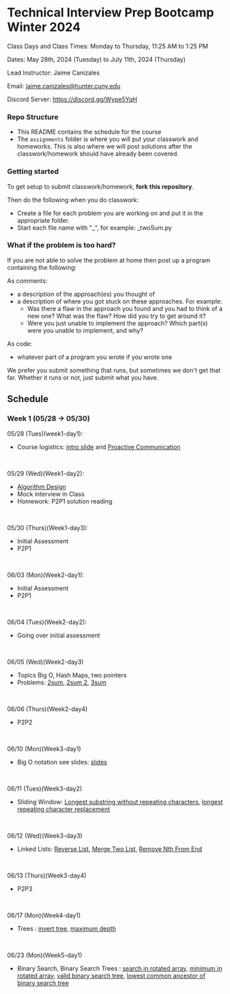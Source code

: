 # Technical Interview Prep Bootcamp Winter 2024

Class Days and Class Times: Monday to Thursday, 11:25 AM to 1:25 PM  

Dates: May 28th, 2024 (Tuesday) to July 11th, 2024 (Thursday)    

Lead Instructor: Jaime Canizales 

Email: jaime.canizales@hunter.cuny.edu 

Discord Server:  https://discord.gg/Wype5YqH


### Repo Structure

- This README contains the schedule for the course 
- The `assignments` folder is where you will put your classwork and homeworks. This is also where we will post solutions after the classwork/homework should have already been covered.

### Getting started 

To get setup to submit classwork/homework, **fork this repository**.

Then do the following when you do classwork:

- Create a file for each problem you are working on and put it in the appropriate folder.
- Start each file name with "_", for example: _twoSum.py

### What if the problem is too hard?

If you are not able to solve the problem at home then post up a
program containing the following:

As comments:

- a description of the approach(es) you thought of
- a description of where you got stuck on these approaches. For
  example:
    - Was there a flaw in the approach you found and you had to think
      of a new one? What was the flaw? How did you try to get around
      it?
    - Were you just unable to implement the approach? Which part(s)
      were you unable to implement, and why?

As code:

- whatever part of a program you wrote if you wrote one

We prefer you submit something that runs, but sometimes we don't get
that far. Whether it runs or not, just submit what you have.

## Schedule

### Week 1 (05/28 -> 05/30)

05/28 (Tues)(week1-day1):
* Course logistics: [intro slide](https://docs.google.com/presentation/d/1HxYDPJ9DJlKNy_gWoWs1IxQDlA36q1EI-9gavfyxdTg/edit#slide=id.p) and [Proactive Communication](https://drive.google.com/open?id=1JnOmY-O1lBDT_lRfCodLAURgY_2tEc9i1cRzqhba_-E)
<br>

05/29 (Wed)(Week1-day2):
* [Algorithm Design](https://drive.google.com/open?id=1tC0INmICkZ68ODaRQL92oFkV04XIp2_1K68Ow7W8Nl4)
* Mock interview in Class
* Homework: P2P1 solution reading
<br>

05/30 (Thurs)(Week1-day3):
* Initial Assessment
* P2P1
<br> 

06/03 (Mon)(Week2-day1):
* Initial Assessment
* P2P1 
<br>

06/04 (Tues)(Week2-day2):
* Going over initial assessment
<br>
  
06/05 (Wed)(Week2-day3)
* Topics Big O, Hash Maps, two pointers
* Problems: [2sum](https://leetcode.com/problems/two-sum/description/), [2sum 2](https://leetcode.com/problems/two-sum-ii-input-array-is-sorted/description/), [3sum](https://leetcode.com/problems/3sum/description/)
<br>

06/06 (Thurs)(Week2-day4)
* P2P2
<br>

06/10 (Mon)(Week3-day1)
* Big O notation see slides: [slides](https://docs.google.com/presentation/d/1IWTae8WKRWPVQwRZd4HFyScnBESiECZAnfh4gb_tzvQ/edit#slide=id.p)
<br>

06/11 (Tues)(Week3-day2)
* Sliding Window: [Longest substring without repeating characters](https://leetcode.com/problems/longest-substring-without-repeating-characters/description/), [longest repeating character replacement](https://leetcode.com/problems/longest-repeating-character-replacement/description/)
<br>


06/12 (Wed)(Week3-day3)
* Linked Lists: [Reverse List](https://leetcode.com/problems/reverse-linked-list/description/), [Merge Two List](https://leetcode.com/problems/merge-two-sorted-lists/description/), [Remove Nth From End](https://leetcode.com/problems/remove-nth-node-from-end-of-list/description/)
<br>

06/13 (Thurs)(Week3-day4)
* P2P3 
<br>

06/17 (Mon)(Week4-day1)
* Trees : [invert tree](https://leetcode.com/problems/invert-binary-tree/description/), [maximum depth](https://leetcode.com/problems/maximum-depth-of-binary-tree/submissions/1119121215/) 
<br>

06/23 (Mon)(Week5-day1)
* Binary Search, Binary Search Trees : [search in rotated array](https://leetcode.com/problems/search-in-rotated-sorted-array/description/), [minimum in rotated array](https://leetcode.com/problems/find-minimum-in-rotated-sorted-array/description/), [valid binary search tree](https://leetcode.com/problems/validate-binary-search-tree/description/), [lowest common ancestor of binary search tree](https://leetcode.com/problems/lowest-common-ancestor-of-a-binary-search-tree/description/)
<br>
